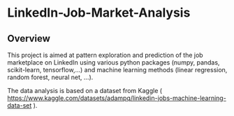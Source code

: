 # LinkedIn-Job-Market-Analysis

## Overview
This project is aimed at pattern exploration and prediction of the job marketplace on LinkedIn using various python packages (numpy, pandas, scikit-learn, tensorflow,...) and machine learning methods (linear regression, random forest, neural net, ...).

The data analysis is based on a dataset from Kaggle ( https://www.kaggle.com/datasets/adampq/linkedin-jobs-machine-learning-data-set ).




